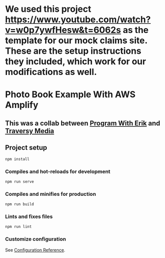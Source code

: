 # We used this project https://www.youtube.com/watch?v=w0p7ywfHesw&t=6062s as the template for our mock claims site. These are the setup instructions they included, which work for our modifications as well.
# Photo Book Example With AWS Amplify
## This was a collab between [Program With Erik](http://erik.video) and [Traversy Media](https://www.youtube.com/channel/UC29ju8bIPH5as8OGnQzwJyA) 

## Project setup
```
npm install
```

### Compiles and hot-reloads for development
```
npm run serve
```

### Compiles and minifies for production
```
npm run build
```

### Lints and fixes files
```
npm run lint
```

### Customize configuration
See [Configuration Reference](https://cli.vuejs.org/config/).
